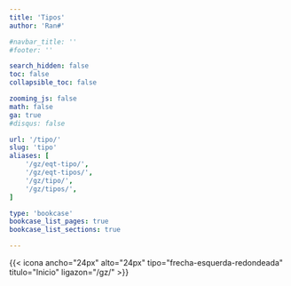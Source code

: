```yaml
---
title: 'Tipos'
author: 'Ran#'

#navbar_title: ''
#footer: ''

search_hidden: false
toc: false
collapsible_toc: false

zooming_js: false
math: false
ga: true
#disqus: false

url: '/tipo/'
slug: 'tipo'
aliases: [
    '/gz/eqt-tipo/',
    '/gz/eqt-tipos/',
    '/gz/tipo/',
    '/gz/tipos/',
]

type: 'bookcase'
bookcase_list_pages: true
bookcase_list_sections: true

---
```


{{< icona ancho="24px" alto="24px" tipo="frecha-esquerda-redondeada" titulo="Inicio" ligazon="/gz/" >}}
